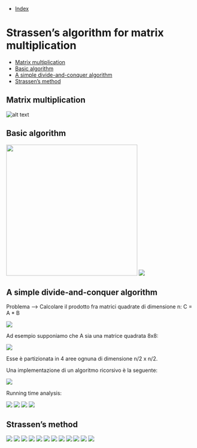 * [Index](https://github.com/anlarosa/algorithms/blob/master/README.md#project-title)

# Strassen’s algorithm for matrix multiplication

* [Matrix multiplication](#matrix-multiplication)
* [Basic algorithm](#basic-algorithm)
* [A simple divide-and-conquer algorithm](#a-simple-divide-and-conquer-algorithm)
* [Strassen’s method](#strassens-method)

## Matrix multiplication

![alt text](https://github.com/anlarosa/algorithms/blob/master/RepoFiles/Strassen/Prodotto%20tra%20matrici.PNG)

## Basic algorithm

<img width="350" src="https://github.com/anlarosa/algorithms/blob/master/RepoFiles/Strassen/BasicAlgo.PNG" />

<img src="https://github.com/anlarosa/algorithms/blob/master/RepoFiles/Strassen/basic%20algo%20anlysis.PNG" /> 

## A simple divide-and-conquer algorithm

Problema --> Calcolare il prodotto fra matrici quadrate di dimensione n: C = A * B

<img src="https://github.com/anlarosa/algorithms/blob/master/RepoFiles/Strassen/equazionibasicalgo.PNG" />

Ad esempio supponiamo che A sia una matrice quadrata 8x8:

<img src="https://github.com/anlarosa/algorithms/blob/master/RepoFiles/Strassen/matrix%20example.PNG" />

Esse è partizionata in 4 aree ognuna di dimensione n/2 x n/2.

Una implementazione di un algoritmo ricorsivo è la seguente:

<img src="https://github.com/anlarosa/algorithms/blob/master/RepoFiles/Strassen/squarematrixmultrec.PNG" />

Running time analysis:

<img src="https://github.com/anlarosa/algorithms/blob/master/RepoFiles/Strassen/rtiana.PNG" />
<img src="https://github.com/anlarosa/algorithms/blob/master/RepoFiles/Strassen/rtiana2.PNG" />
<img src="https://github.com/anlarosa/algorithms/blob/master/RepoFiles/Strassen/rtiana3.PNG" />
<img src="https://github.com/anlarosa/algorithms/blob/master/RepoFiles/Strassen/rtiana4.PNG" />

## Strassen’s method

<img src="https://github.com/anlarosa/algorithms/blob/master/RepoFiles/Strassen/strassen1.PNG" />
<img src="https://github.com/anlarosa/algorithms/blob/master/RepoFiles/Strassen/equazionibasicalgo.PNG" />

<img src="https://github.com/anlarosa/algorithms/blob/master/RepoFiles/Strassen/strassen2.PNG" />
<img src="https://github.com/anlarosa/algorithms/blob/master/RepoFiles/Strassen/strassen2b.PNG" />

<img src="https://github.com/anlarosa/algorithms/blob/master/RepoFiles/Strassen/strassen3.PNG" />
<img src="https://github.com/anlarosa/algorithms/blob/master/RepoFiles/Strassen/strassen3b.PNG" />

<img src="https://github.com/anlarosa/algorithms/blob/master/RepoFiles/Strassen/strassen4.PNG" />
<img src="https://github.com/anlarosa/algorithms/blob/master/RepoFiles/Strassen/strassen4b.PNG" />
<img src="https://github.com/anlarosa/algorithms/blob/master/RepoFiles/Strassen/strassen4c.PNG" />
<img src="https://github.com/anlarosa/algorithms/blob/master/RepoFiles/Strassen/strassen4d.PNG" />

<img src="https://github.com/anlarosa/algorithms/blob/master/RepoFiles/Strassen/stranal.PNG" />
<img src="https://github.com/anlarosa/algorithms/blob/master/RepoFiles/Strassen/stranal2.PNG" />
